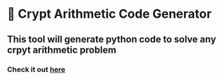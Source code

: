# 📜 Crypt Arithmetic Code Generator
## This tool will generate python code to solve any crpyt arithmetic problem
### Check it out [here](https://its-me-sv.github.io/crypt-arithmetic-code-generator)